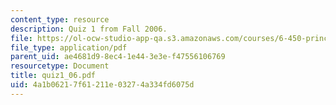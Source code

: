 ```yaml
---
content_type: resource
description: Quiz 1 from Fall 2006.
file: https://ol-ocw-studio-app-qa.s3.amazonaws.com/courses/6-450-principles-of-digital-communications-i-fall-2006/4a1b06217f61211e03274a334fd6075d_quiz1_06.pdf
file_type: application/pdf
parent_uid: ae4681d9-8ec4-1e44-3e3e-f47556106769
resourcetype: Document
title: quiz1_06.pdf
uid: 4a1b0621-7f61-211e-0327-4a334fd6075d
---
```

